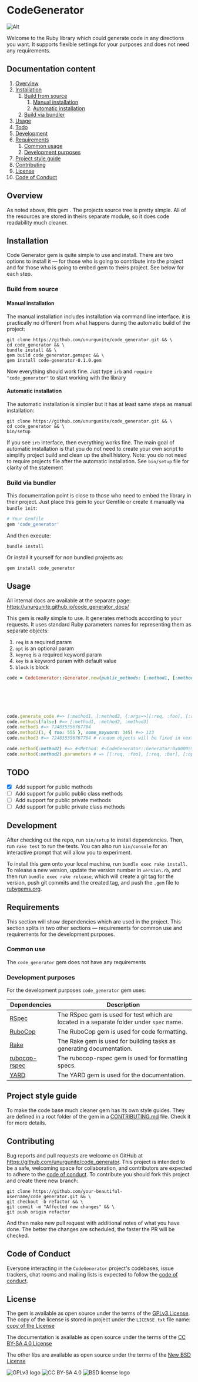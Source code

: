 # CodeGenerator

![Alt](https://repobeats.axiom.co/api/embed/cf02cc6438367e8127e0aae8fc871c935844f4e8.svg "Project stats")

Welcome to the Ruby library which could generate code in any directions you want. It supports flexible settings for your
purposes and does not need any requirements.

## Documentation content

1. [Overview][1]
2. [Installation][2]
    1. [Build from source][2.1]
        1. [Manual installation][2.1.1]
        2. [Automatic installation][2.1.2]
    2. [Build via bundler][2.2]
3. [Usage][3]
4. [Todo][4]
5. [Development][5]
6. [Requirements][6]
    1. [Common usage][6.1]
    2. [Development purposes][6.2]
7. [Project style guide][7]
8. [Contributing][8]
9. [License][9]
10. [Code of Conduct][10]

## Overview

As noted above, this gem . The projects source tree is pretty simple. All of the
resources are stored in theirs separate module, so it does code readability much cleaner.

## Installation

Code Generator gem is quite simple to use and install. There are two options to install it — for those who is going to
contribute into the project and for those who is going to embed gem to theirs project. See below for each step.

### Build from source

#### Manual installation

The manual installation includes installation via command line interface. it is practically no different from what
happens during the automatic build of the project:

```shell
git clone https://github.com/unurgunite/code_generator.git && \
cd code_generator && \
bundle install && \
gem build code_generator.gemspec && \
gem install code-generator-0.1.0.gem
```

Now everything should work fine. Just type `irb` and `require "code_generator"` to start working with the library

#### Automatic installation

The automatic installation is simpler but it has at least same steps as manual installation:

```shell
git clone https://github.com/unurgunite/code_generator.git && \
cd code_generator && \
bin/setup
```

If you see `irb` interface, then everything works fine. The main goal of automatic installation is that you do not need
to create your own script to simplify project build and clean up the shell history. Note: you do not need to require
projects file after the automatic installation. See `bin/setup` file for clarity of the statement

### Build via bundler

This documentation point is close to those who need to embed the library in their project. Just place this gem to your
Gemfile or create it manually via `bundle init`:

```ruby
# Your Gemfile
gem 'code_generator'
```

And then execute:

```shell
bundle install
```

Or install it yourself for non bundled projects as:

```shell
gem install code_generator
```

## Usage

All internal docs are available at the separate page: https://unurgunite.github.io/code_generator_docs/

This gem is really simple to use. It generates methods according to your requests. It uses standard Ruby parameters
names for representing them as separate objects:

1. `req` is a required param
2. `opt` is an optional param
3. `keyreq` is a required keyword param
4. `key` is a keyword param with default value
5. `block` is block

```ruby
code = CodeGenerator::Generator.new(public_methods: [:method1, [:method2, { args: [[:req, :foo],
                                                                                   [:req, :bar],
                                                                                   [:opt, :opts, {}],
                                                                                   [:keyreq, :some_keyword],
                                                                                   [:key, :some_key, 123],
                                                                                   [:block, :some_block]],
                                                                            should_return: 123 }], :method3], should_return: Integer, generate: true)
code.generate_code #=> [:method1, [:method2, {:args=>[[:req, :foo], [:req, :bar], [:opt, :opts, {}], [:keyreq, :some_keyword], [:key, :some_key, 123], [:block, :some_block]], :should_return=>123}], :method3]
code.methods(false) #=> [:method1, :method2, :method3]
code.method1 #=> 724835356767704
code.method2(1, { foo: 555 }, some_keyword: 345) #=> 123
code.method3 #=> 724835356767704 # random objects will be fixed in next release

code.method(:method2) #=> #<Method: #<CodeGenerator::Generator:0x000055b27b207758 @public_methods=[:method1, [:method2, {:args=>[[:req, :foo], [:req, :bar], [:opt, :opts, {}], [:keyreq, :some_keyword], [:key, :some_key, 123], [:block, :some_block]], :should_return=>123}], :method3], @public_class_methods=nil, @private_methods=nil, @private_class_methods=nil, @should_return=Integer, @generate=true>.method2(foo, bar, opts=..., some_keyword:, some_key: ..., &some_block) /home/ruby/code_generator/lib/code_generator/generator.rb:99>
code.method(:method2).parameters # => [[:req, :foo], [:req, :bar], [:opt, :opts], [:keyreq, :some_keyword], [:key, :some_key], [:block, :some_block]]
```

## TODO

- [x] Add support for public methods
- [ ] Add support for public public class methods
- [ ] Add support for public private methods
- [ ] Add support for public private class methods

## Development

After checking out the repo, run `bin/setup` to install dependencies. Then, run `rake test` to run the tests. You can
also run `bin/console` for an interactive prompt that will allow you to experiment.

To install this gem onto your local machine, run `bundle exec rake install`. To release a new version, update the
version number in `version.rb`, and then run `bundle exec rake release`, which will create a git tag for the version,
push git commits and the created tag, and push the `.gem` file to [rubygems.org](https://rubygems.org).

## Requirements

This section will show dependencies which are used in the project. This section splits in two other sections —
requirements for common use and requirements for the development purposes.

### Common use

The `code_generator` gem does not have any requirements

### Development purposes

For the development purposes `code_generator` gem uses:

| Dependencies         | Description                                                                              |
|----------------------|------------------------------------------------------------------------------------------|
| [RSpec][201]         | The RSpec gem is used for test which are located in a separate folder under `spec` name. |
| [RuboCop][202]       | The RuboCop gem is used for code formatting.                                             |
| [Rake][203]          | The Rake gem is used for building tasks as generating documentation.                     |
| [rubocop-rspec][204] | The rubocop-rspec gem is used for formatting specs.                                      |
| [YARD][205]          | The YARD gem is used for the documentation.                                              |

## Project style guide

To make the code base much cleaner gem has its own style guides. They are defined in a root folder of the gem in
a [CONTRIBUTING.md](https://github.com/unurgunite/code_generator/blob/master/CONTRIBUTING.md) file. Check it for more
details.

## Contributing

Bug reports and pull requests are welcome on GitHub at https://github.com/unurgunite/code_generator. This project is
intended to be a safe, welcoming space for collaboration, and contributors are expected to adhere to
the [code of conduct](https://github.com/unurgunite/code_generator/blob/master/CODE_OF_CONDUCT.md). To contribute you
should
fork this project and create there new branch:

```shell
git clone https://github.com/your-beautiful-username/code_generator.git && \
git checkout -b refactor && \
git commit -m "Affected new changes" && \
git push origin refactor
```

And then make new pull request with additional notes of what you have done. The better the changes are scheduled, the
faster the PR will be checked.

## Code of Conduct

Everyone interacting in the `CodeGenerator` project's codebases, issue trackers, chat rooms and mailing lists is
expected
to follow the [code of conduct](https://github.com/unurgunite/code_generator/blob/master/CODE_OF_CONDUCT.md).

## License

The gem is available as open source under the terms of the [GPLv3 License](https://opensource.org/licenses/GPL-3.0). The
copy of the license is stored in project under the `LICENSE.txt` file
name: [copy of the License](https://github.com/unurgunite/code_generator/blob/master/LICENSE.txt)

The documentation is available as open source under the terms of
the [CC BY-SA 4.0 License](https://creativecommons.org/licenses/by-sa/4.0/)

The other libs are available as open source under the terms of
the [New BSD License](https://opensource.org/licenses/BSD-3-Clause)

![GPLv3 logo](https://www.gnu.org/graphics/gplv3-or-later.png)
![CC BY-SA 4.0](https://mirrors.creativecommons.org/presskit/buttons/88x31/svg/by-nc.svg)
![BSD license logo](https://upload.wikimedia.org/wikipedia/commons/4/42/License_icon-bsd-88x31.png)

[1]:https://github.com/unurgunite/code_generator#overview

[2]:https://github.com/unurgunite/code_generator#installation

[2.1]:https://github.com/unurgunite/code_generator#build-from-source

[2.1.1]:https://github.com/unurgunite/code_generator#manual-installation

[2.1.2]:https://github.com/unurgunite/code_generator#automatic-installation

[2.2]:https://github.com/unurgunite/code_generator#build-via-bundler

[3]:https://github.com/unurgunite/code_generator#usage

[4]:https://github.com/unurgunite/code_generator#todo

[5]:https://github.com/unurgunite/code_generator#development

[6]:https://github.com/unurgunite/code_generator#requirements

[6.1]:https://github.com/unurgunite/code_generator#common-usage

[6.2]:https://github.com/unurgunite/code_generator#development-purposes

[7]:https://github.com/unurgunite/code_generator#project-style-guide

[8]:https://github.com/unurgunite/code_generator#contributing

[9]:https://github.com/unurgunite/code_generator#license

[10]:https://github.com/unurgunite/code_generator#code-of-conduct

[101]:https://rubygems.org/gems/httparty

[102]:https://rubygems.org/gems/nokogiri

[201]:https://rubygems.org/gems/rspec

[202]:https://rubygems.org/gems/rubocop

[203]:https://rubygems.org/gems/rake

[204]:https://rubygems.org/gems/rubocop-rspec

[205]:https://rubygems.org/gems/yard
